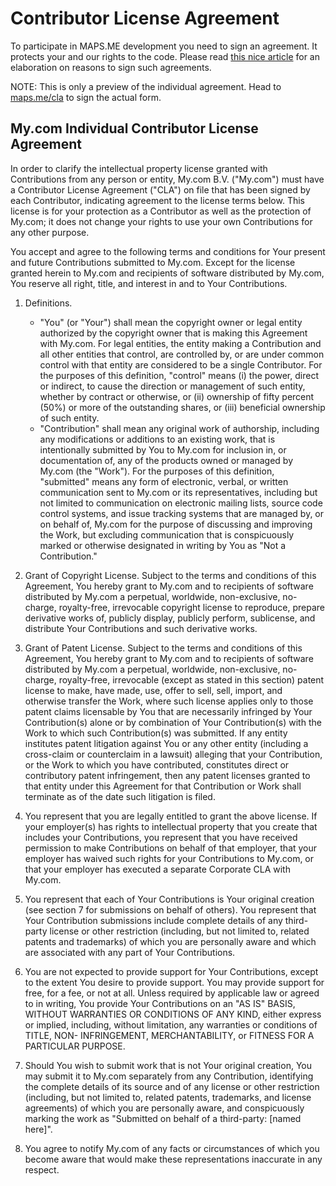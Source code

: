 # Contributor License Agreement

To participate in MAPS.ME development you need to sign an agreement.
It protects your and our rights to the code. Please read
[this nice article](http://infrequently.org/2008/06/why-do-i-need-to-sign-this/)
for an elaboration on reasons to sign such agreements.

NOTE: This is only a preview of the individual agreement.
Head to [maps.me/cla](http://maps.me/cla) to sign the actual form.

## My.com Individual Contributor License Agreement

In order to clarify the intellectual property license granted with Contributions from any person
or entity, My.com B.V. ("My.com") must have a Contributor License Agreement ("CLA") on file that has
been signed by each Contributor, indicating agreement to the license terms below. This license is
for your protection as a Contributor as well as the protection of My.com; it does not change your
rights to use your own Contributions for any other purpose.

You accept and agree to the following terms and conditions for Your present and future Contributions
submitted to My.com. Except for the license granted herein to My.com and recipients of software
distributed by My.com, You reserve all right, title, and interest in and to Your Contributions.

1. Definitions.
    * "You" (or "Your") shall mean the copyright owner or legal entity authorized by the copyright
owner that is making this Agreement with My.com. For legal entities, the entity making a Contribution
and all other entities that control, are controlled by, or are under common control with that
entity are considered to be a single Contributor. For the purposes of this definition, "control"
means (i) the power, direct or indirect, to cause the direction or management of such entity,
whether by contract or otherwise, or (ii) ownership of fifty percent (50%) or more of the outstanding
shares, or (iii) beneficial ownership of such entity.
    * "Contribution" shall mean any original work of authorship, including any modifications or
additions to an existing work, that is intentionally submitted by You to My.com for inclusion in,
or documentation of, any of the products owned or managed by My.com (the "Work"). For the purposes
of this definition, "submitted" means any form of electronic, verbal, or written communication sent
to My.com or its representatives, including but not limited to communication on electronic mailing
lists, source code control systems, and issue tracking systems that are managed by, or on behalf of,
My.com for the purpose of discussing and improving the Work, but excluding communication that is
conspicuously marked or otherwise designated in writing by You as "Not a Contribution."

2. Grant of Copyright License. Subject to the terms and conditions of this Agreement, You hereby grant
to My.com and to recipients of software distributed by My.com a perpetual, worldwide, non-exclusive,
no-charge, royalty-free, irrevocable copyright license to reproduce, prepare derivative works of,
publicly display, publicly perform, sublicense, and distribute Your Contributions and such derivative works.

3. Grant of Patent License. Subject to the terms and conditions of this Agreement, You hereby grant
to My.com and to recipients of software distributed by My.com a perpetual, worldwide, non-exclusive,
no-charge, royalty-free, irrevocable (except as stated in this section) patent license to make,
have made, use, offer to sell, sell, import, and otherwise transfer the Work, where such license
applies only to those patent claims licensable by You that are necessarily infringed by Your
Contribution(s) alone or by combination of Your Contribution(s) with the Work to which such
Contribution(s) was submitted. If any entity institutes patent litigation against You or any other
entity (including a cross-claim or counterclaim in a lawsuit) alleging that your Contribution, or
the Work to which you have contributed, constitutes direct or contributory patent infringement,
then any patent licenses granted to that entity under this Agreement for that Contribution or Work
shall terminate as of the date such litigation is filed.

4. You represent that you are legally entitled to grant the above license. If your employer(s) has
rights to intellectual property that you create that includes your Contributions, you represent that
you have received permission to make Contributions on behalf of that employer, that your employer
has waived such rights for your Contributions to My.com, or that your employer has executed
a separate Corporate CLA with My.com.

5. You represent that each of Your Contributions is Your original creation (see section 7 for
submissions on behalf of others). You represent that Your Contribution submissions include complete
details of any third-party license or other restriction (including, but not limited to, related patents
and trademarks) of which you are personally aware and which are associated with any part of Your
Contributions.

6. You are not expected to provide support for Your Contributions, except to the extent You desire
to provide support. You may provide support for free, for a fee, or not at all. Unless required
by applicable law or agreed to in writing, You provide Your Contributions on an "AS IS" BASIS, WITHOUT
WARRANTIES OR CONDITIONS OF ANY KIND, either express or implied, including, without limitation,
any warranties or conditions of TITLE, NON- INFRINGEMENT, MERCHANTABILITY, or FITNESS FOR A PARTICULAR
PURPOSE.

7. Should You wish to submit work that is not Your original creation, You may submit it to My.com
separately from any Contribution, identifying the complete details of its source and of any license
or other restriction (including, but not limited to, related patents, trademarks, and license agreements)
of which you are personally aware, and conspicuously marking the work as "Submitted on behalf of
a third-party: [named here]".

8. You agree to notify My.com of any facts or circumstances of which you become aware that would
make these representations inaccurate in any respect.
